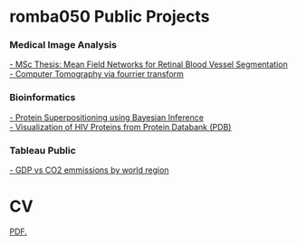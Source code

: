 # romba050 Public Projects

### Medical Image Analysis
[- MSc Thesis: Mean Field Networks for Retinal Blood Vessel Segmentation](https://github.com/romba050/MFN_RBV_segmentation) <br/>
[- Computer Tomography via fourrier transform](https://nbviewer.jupyter.org/github/romba050/computer_tomography/blob/master/ex3.ipynb) <br/>

### Bioinformatics
[- Protein Superpositioning using Bayesian Inference](https://github.com/romba050/Protein_Superpositioning_using_Bayesian_Inference) <br>
[- Visualization of HIV Proteins from Protein Databank (PDB)](https://chenbascaral.github.io/) <br/>

### Tableau Public
[- GDP vs CO2 emmissions by world region](https://public.tableau.com/app/profile/basile.rommes/viz/gdp_vs_c02_twbx/Sheet1)

# CV
<a href="https://github.com/romba050/romba050.github.io/blob/master/CV_Latex.pdf" target="_blank">PDF.</a>
